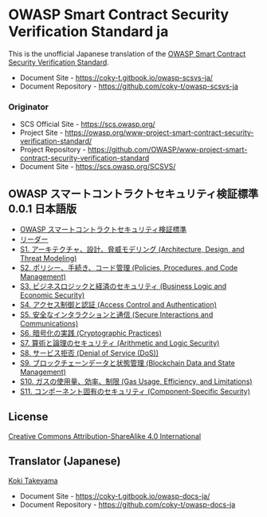 # OWASP Smart Contract Security Verification Standard ja

This is the unofficial Japanese translation of the [OWASP Smart Contract Security Verification Standard](https://github.com/OWASP/www-project-smart-contract-security-verification-standard).

- Document Site - <https://coky-t.gitbook.io/owasp-scsvs-ja/>
- Document Repository - <https://github.com/coky-t/owasp-scsvs-ja>

### Originator

- SCS Official Site - <https://scs.owasp.org/>
- Project Site - <https://owasp.org/www-project-smart-contract-security-verification-standard/>
- Project Repository - <https://github.com/OWASP/www-project-smart-contract-security-verification-standard>
- Document Site - <https://scs.owasp.org/SCSVS/>

## OWASP スマートコントラクトセキュリティ検証標準 0.0.1 日本語版

* [OWASP スマートコントラクトセキュリティ検証標準](Document/README.md)
* [リーダー](Document/leaders.md)
* [S1. アーキテクチャ、設計、脅威モデリング (Architecture, Design, and Threat Modeling)](Document/0.1/ja/0x10-S1-Architecture_Design_and_Threat_Modeling.md)
* [S2. ポリシー、手続き、コード管理 (Policies, Procedures, and Code Management)](Document/0.1/ja/0x11-S2-Policies_Procedures_and_Code_Management.md)
* [S3. ビジネスロジックと経済のセキュリティ (Business Logic and Economic Security)](Document/0.1/ja/0x12-S3-Business_Logic_and_Economic_Security.md)
* [S4. アクセス制御と認証 (Access Control and Authentication)](Document/0.1/ja/0x13-S4-Access-Control_and_Authentication.md)
* [S5. 安全なインタラクションと通信 (Secure Interactions and Communications)](Document/0.1/ja/0x14-S5-Secure-Interactions_and_Communications.md)
* [S6. 暗号化の実践 (Cryptographic Practices)](Document/0.1/ja/0x15-S6-Cryptographic-Practices.md)
* [S7. 算術と論理のセキュリティ (Arithmetic and Logic Security)](Document/0.1/ja/0x16-S7-Arithmetic_and_Logic-Security.md)
* [S8. サービス拒否 (Denial of Service (DoS))](Document/0.1/ja/0x17-S8-Denial-of-Service-DoS.md)
* [S9. ブロックチェーンデータと状態管理 (Blockchain Data and State Management)](Document/0.1/ja/0x18-S9-Blockchain-Data_and-State-Management.md)
* [S10. ガスの使用量、効率、制限 (Gas Usage, Efficiency, and Limitations)](Document/0.1/ja/0x19-S10-Gas-Usage-Efficiency_and-limitations.md)
* [S11. コンポーネント固有のセキュリティ (Component-Specific Security)](Document/0.1/ja/0x20-S11-Component-Specific-Security.md)

## License

[Creative Commons Attribution-ShareAlike 4.0 International](https://creativecommons.org/licenses/by-sa/4.0/)

## Translator (Japanese)

[Koki Takeyama](https://github.com/coky-t)

- Document Site - <https://coky-t.gitbook.io/owasp-docs-ja/>
- Document Repository - <https://github.com/coky-t/owasp-docs-ja>
